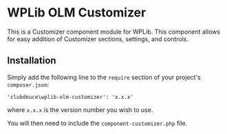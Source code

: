 # WPLib OLM Customizer

This is a Customizer component module for WPLib. This component allows
for easy addition of Customizer sections, settings, and controls.

## Installation

Simply add the following line to the `require` section of your project's
`composer.json`:

`'clubdeuce\wplib-olm-customizer': 'x.x.x'`
 
where `x.x.x` is the version number you wish to use.

You will then need to include the `component-customizer.php` file.